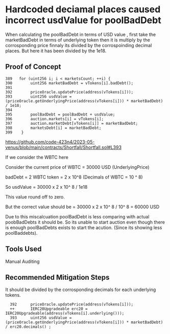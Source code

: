 # Hardcoded deciamal places caused incorrect usdValue for poolBadDebt

When calculating the poolBadDebt in terms of USD value , first take the marketBadDebt in terms of underlying token then it is
multiply by the corrosponding price finnaly its divided by the corrospoinding decimal places. But here it has been divided by the 
1e18. 

## Proof of Concept

    389   for (uint256 i; i < marketsCount; ++i) {
    390        uint256 marketBadDebt = vTokens[i].badDebt();
    391
    392        priceOracle.updatePrice(address(vTokens[i]));
    393        uint256 usdValue = (priceOracle.getUnderlyingPrice(address(vTokens[i])) * marketBadDebt) / 1e18;
    394
    395        poolBadDebt = poolBadDebt + usdValue;
    396        auction.markets[i] = vTokens[i];
    397        auction.marketDebt[vTokens[i]] = marketBadDebt;
    398        marketsDebt[i] = marketBadDebt;
    399    }

https://github.com/code-423n4/2023-05-venus/blob/main/contracts/Shortfall/Shortfall.sol#L393
    
If we consider the WBTC here 

Consider the current price of WBTC = 30000 USD (UnderlyingPrice) 

badDebt = 2 WBTC token = 2 x 10^8 (Decimals of WBTC = 10 ^ 8)

So usdValue =  30000 x 2 x 10^ 8 / 1e18 

This value round off to zero.

But the correct value should be = 30000 x 2 x 10^ 8 / 10^ 8 = 60000 USD

Due to this miscalcuation poolBadDebt is less comparing with actual poobBadDebts it should be. So its unable to start auction even though there is
enough poolBadDebts exists to start the acution. (Since its showing less poolBaddebts).

## Tools Used
Manual Auditing

## Recommended Mitigation Steps

It should be divided by the corrosponding decimals for each underlying tokens.

      392      priceOracle.updatePrice(address(vTokens[i]));
      ++       IERC20Upgradeable erc20 = IERC20Upgradeable(address(vTokens[i].underlying()));
      393      uint256 usdValue = (priceOracle.getUnderlyingPrice(address(vTokens[i])) * marketBadDebt) / erc20.decimals() ;



























